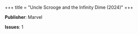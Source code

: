 +++
title = "Uncle Scrooge and the Infinity Dime (2024)"
+++



**Publisher**: Marvel

**Issues**: 1